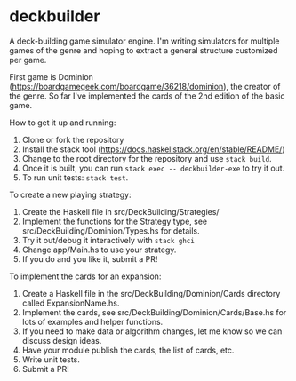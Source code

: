 # deckbuilder

A deck-building game simulator engine. I'm writing simulators for multiple
games of the genre and hoping to extract a general structure customized per
game.

First game is Dominion (https://boardgamegeek.com/boardgame/36218/dominion),
the creator of the genre. So far I've implemented the cards of the 2nd edition
of the basic game.

How to get it up and running:

1. Clone or fork the repository
2. Install the stack tool (https://docs.haskellstack.org/en/stable/README/)
3. Change to the root directory for the repository and use `stack build`.
4. Once it is built, you can run `stack exec -- deckbuilder-exe` to try it out.
5. To run unit tests: `stack test`.

To create a new playing strategy:

1. Create the Haskell file in src/DeckBuilding/Strategies/
2. Implement the functions for the Strategy type, see
  src/DeckBuilding/Dominion/Types.hs for details.
3. Try it out/debug it interactively with `stack ghci`
4. Change app/Main.hs to use your strategy.
5. If you do and you like it, submit a PR!

To implement the cards for an expansion:

1. Create a Haskell file in the src/DeckBuilding/Dominion/Cards directory
  called ExpansionName.hs.
2. Implement the cards, see src/DeckBuilding/Dominion/Cards/Base.hs for lots of
  examples and helper functions.
3. If you need to make data or algorithm changes, let me know so we can discuss
  design ideas.
4. Have your module publish the cards, the list of cards, etc.
5. Write unit tests.
6. Submit a PR!
